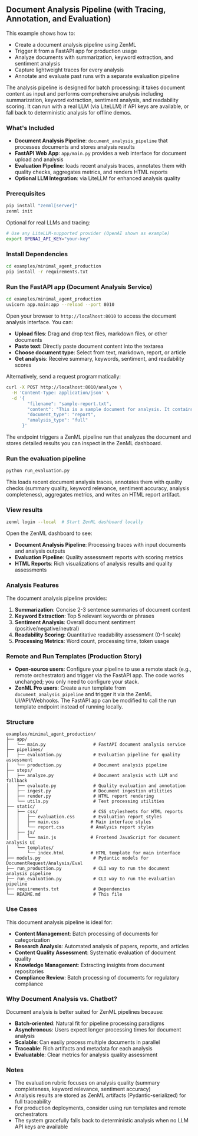 ## Document Analysis Pipeline (with Tracing, Annotation, and Evaluation)

This example shows how to:

- Create a document analysis pipeline using ZenML
- Trigger it from a FastAPI app for production usage
- Analyze documents with summarization, keyword extraction, and sentiment analysis
- Capture lightweight traces for every analysis
- Annotate and evaluate past runs with a separate evaluation pipeline

The analysis pipeline is designed for batch processing: it takes document content as input and performs comprehensive analysis including summarization, keyword extraction, sentiment analysis, and readability scoring. It can run with a real LLM (via LiteLLM) if API keys are available, or fall back to deterministic analysis for offline demos.

### What's Included

- **Document Analysis Pipeline**: `document_analysis_pipeline` that processes documents and stores analysis results
- **FastAPI Web App**: `app/main.py` provides a web interface for document upload and analysis
- **Evaluation Pipeline**: loads recent analysis traces, annotates them with quality checks, aggregates metrics, and renders HTML reports
- **Optional LLM Integration**: via LiteLLM for enhanced analysis quality

### Prerequisites

```bash
pip install "zenml[server]"
zenml init
```

Optional for real LLMs and tracing:

```bash
# Use any LiteLLM-supported provider (OpenAI shown as example)
export OPENAI_API_KEY="your-key"

```

### Install Dependencies

```bash
cd examples/minimal_agent_production
pip install -r requirements.txt
```

### Run the FastAPI app (Document Analysis Service)

```bash
cd examples/minimal_agent_production
uvicorn app.main:app --reload --port 8010
```

Open your browser to `http://localhost:8010` to access the document analysis interface. You can:

- **Upload files**: Drag and drop text files, markdown files, or other documents
- **Paste text**: Directly paste document content into the textarea
- **Choose document type**: Select from text, markdown, report, or article
- **Get analysis**: Receive summary, keywords, sentiment, and readability scores

Alternatively, send a request programmatically:

```bash
curl -X POST http://localhost:8010/analyze \
  -H 'Content-Type: application/json' \
  -d '{
        "filename": "sample-report.txt",
        "content": "This is a sample document for analysis. It contains multiple sentences to demonstrate the document processing capabilities. The system will extract key information and provide insights about the content quality and characteristics.",
        "document_type": "report",
        "analysis_type": "full"
      }'
```

The endpoint triggers a ZenML pipeline run that analyzes the document and stores detailed results you can inspect in the ZenML dashboard.

### Run the evaluation pipeline

```bash
python run_evaluation.py
```

This loads recent document analysis traces, annotates them with quality checks (summary quality, keyword relevance, sentiment accuracy, analysis completeness), aggregates metrics, and writes an HTML report artifact.

### View results

```bash
zenml login --local  # Start ZenML dashboard locally
```

Open the ZenML dashboard to see:
- **Document Analysis Pipeline**: Processing traces with input documents and analysis outputs
- **Evaluation Pipeline**: Quality assessment reports with scoring metrics
- **HTML Reports**: Rich visualizations of analysis results and quality assessments

### Analysis Features

The document analysis pipeline provides:

1. **Summarization**: Concise 2-3 sentence summaries of document content
2. **Keyword Extraction**: Top 5 relevant keywords or phrases
3. **Sentiment Analysis**: Overall document sentiment (positive/negative/neutral)
4. **Readability Scoring**: Quantitative readability assessment (0-1 scale)
5. **Processing Metrics**: Word count, processing time, token usage

### Remote and Run Templates (Production Story)

- **Open-source users**: Configure your pipeline to use a remote stack (e.g., remote orchestrator) and trigger via the FastAPI app. The code works unchanged; you only need to configure your stack.
- **ZenML Pro users**: Create a run template from `document_analysis_pipeline` and trigger it via the ZenML UI/API/Webhooks. The FastAPI app can be modified to call the run template endpoint instead of running locally.

### Structure

```
examples/minimal_agent_production/
├── app/
│   └── main.py                  # FastAPI document analysis service
├── pipelines/
│   ├── evaluation.py            # Evaluation pipeline for quality assessment
│   └── production.py            # Document analysis pipeline
├── steps/
│   ├── analyze.py               # Document analysis with LLM and fallback
│   ├── evaluate.py              # Quality evaluation and annotation
│   ├── ingest.py                # Document ingestion utilities
│   ├── render.py                # HTML report rendering
│   └── utils.py                 # Text processing utilities
├── static/
│   ├── css/                     # CSS stylesheets for HTML reports
│   │   ├── evaluation.css       # Evaluation report styles
│   │   ├── main.css            # Main interface styles
│   │   └── report.css          # Analysis report styles
│   ├── js/
│   │   └── main.js             # Frontend JavaScript for document analysis UI
│   └── templates/
│       └── index.html          # HTML template for main interface
├── models.py                    # Pydantic models for DocumentRequest/Analysis/Eval
├── run_production.py            # CLI way to run the document analysis pipeline
├── run_evaluation.py            # CLI way to run the evaluation pipeline
├── requirements.txt             # Dependencies
└── README.md                    # This file
```

### Use Cases

This document analysis pipeline is ideal for:

- **Content Management**: Batch processing of documents for categorization
- **Research Analysis**: Automated analysis of papers, reports, and articles
- **Content Quality Assessment**: Systematic evaluation of document quality
- **Knowledge Management**: Extracting insights from document repositories
- **Compliance Review**: Batch processing of documents for regulatory compliance

### Why Document Analysis vs. Chatbot?

Document analysis is better suited for ZenML pipelines because:

- **Batch-oriented**: Natural fit for pipeline processing paradigms
- **Asynchronous**: Users expect longer processing times for document analysis
- **Scalable**: Can easily process multiple documents in parallel
- **Traceable**: Rich artifacts and metadata for each analysis
- **Evaluatable**: Clear metrics for analysis quality assessment

### Notes

- The evaluation rubric focuses on analysis quality (summary completeness, keyword relevance, sentiment accuracy)
- Analysis results are stored as ZenML artifacts (Pydantic-serialized) for full traceability
- For production deployments, consider using run templates and remote orchestrators
- The system gracefully falls back to deterministic analysis when no LLM API keys are available